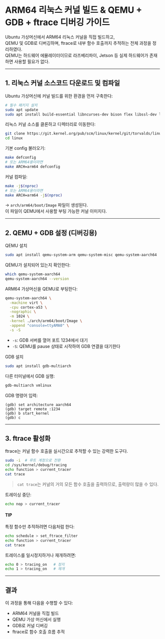 # ARM64 리눅스 커널 빌드 & QEMU + GDB + ftrace 디버깅 가이드

Ubuntu 가상머신에서 ARM64 리눅스 커널을 직접 빌드하고,  
QEMU 및 GDB로 디버깅하며, ftrace로 내부 함수 호출까지 추적하는 전체 과정을 정리하였다.  
QEMU는 하드웨어 에뮬레이터이므로 라즈베리파이, Jetson 등 실제 하드웨어가 존재하면 사용할 필요가 없다.  

---

## 1. 리눅스 커널 소스코드 다운로드 및 컴파일

Ubuntu 가상머신에 커널 빌드를 위한 환경을 먼저 구축한다:

```bash
# 필수 패키지 설치
sudo apt update
sudo apt install build-essential libncurses-dev bison flex libssl-dev libelf-dev bc -y
```

리눅스 커널 소스를 클론하고 디렉터리로 이동한다:

```bash
git clone https://git.kernel.org/pub/scm/linux/kernel/git/torvalds/linux.git
cd linux
```

기본 config 불러오기:

```bash
make defconfig
# 또는 ARM64용이라면
make ARCH=arm64 defconfig
```

커널 컴파일:

```bash
make -j$(nproc)
# 또는 ARM64용이라면
make ARCH=arm64 -j$(nproc)
```

→ `arch/arm64/boot/Image` 파일이 생성된다.  
이 파일이 QEMU에서 사용할 부팅 가능한 커널 이미지다.

---

## 2. QEMU + GDB 설정 (디버깅용)

QEMU 설치
```bash
sudo apt install qemu-system-arm qemu-system-misc qemu-system-aarch64
```

QEMU가 설치되어 있는지 확인한다:

```bash
which qemu-system-aarch64
qemu-system-aarch64 --version
```

ARM64 가상머신을 QEMU로 부팅한다:

```bash
qemu-system-aarch64 \
  -machine virt \
  -cpu cortex-a53 \
  -nographic \
  -m 1024 \
  -kernel ./arch/arm64/boot/Image \
  -append "console=ttyAMA0" \
  -s -S
```

- `-s`: GDB 서버를 열어 포트 1234에서 대기  
- `-S`: QEMU를 pause 상태로 시작하여 GDB 연결을 대기한다

GDB 설치
```bash
sudo apt install gdb-multiarch
```

다른 터미널에서 GDB 실행:

```bash
gdb-multiarch vmlinux
```

GDB 명령어 입력:

```
(gdb) set architecture aarch64
(gdb) target remote :1234
(gdb) b start_kernel
(gdb) c
```

---

## 3. ftrace 활성화

ftrace는 커널 함수 호출을 실시간으로 추적할 수 있는 강력한 도구다.

```bash
sudo -i  # 루트 계정으로 전환
cd /sys/kernel/debug/tracing
echo function > current_tracer
cat trace
```

> `cat trace`는 커널의 거의 모든 함수 호출을 출력하므로, 출력량이 많을 수 있다.

트레이싱 중단:

```bash
echo nop > current_tracer
```

#### TIP

특정 함수만 추적하려면 다음처럼 한다:

```bash
echo schedule > set_ftrace_filter
echo function > current_tracer
cat trace
```

트레이스를 일시정지하거나 재개하려면:

```bash
echo 0 > tracing_on   # 정지
echo 1 > tracing_on   # 재개
```

---

## 결과

이 과정을 통해 다음을 수행할 수 있다:

- ARM64 커널을 직접 빌드
- QEMU 가상 머신에서 실행
- GDB로 커널 디버깅
- ftrace로 함수 호출 흐름 추적
